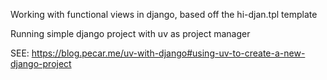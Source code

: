 
Working with functional views in django, based off the hi-djan.tpl template

Running simple django project with uv as project manager

SEE: https://blog.pecar.me/uv-with-django#using-uv-to-create-a-new-django-project


